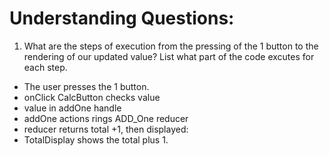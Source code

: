 # Understanding Questions:
1. What are the steps of execution from the pressing of the 1 button to the rendering of our updated value? List what part of the code excutes for each step.
* The user presses the 1 button.
* onClick CalcButton checks value
* value in addOne handle
* addOne actions rings ADD_One reducer
* reducer returns total +1, then displayed:
* TotalDisplay shows the total plus 1.
